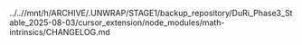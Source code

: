 ../..//mnt/h/ARCHIVE/.UNWRAP/STAGE1/backup_repository/DuRi_Phase3_Stable_2025-08-03/cursor_extension/node_modules/math-intrinsics/CHANGELOG.md